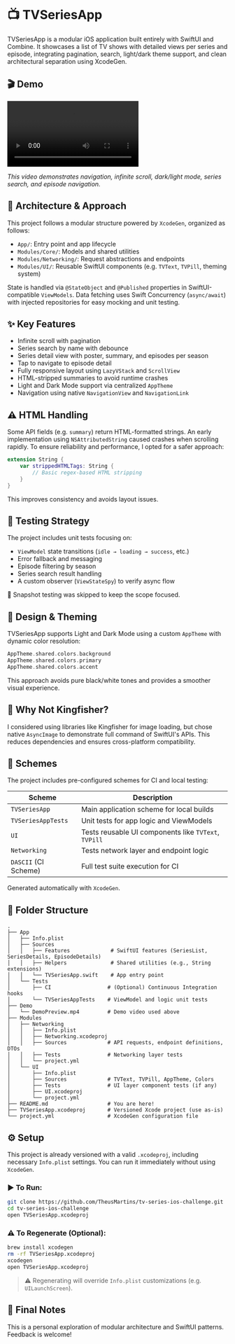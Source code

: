 # 📺 TVSeriesApp

TVSeriesApp is a modular iOS application built entirely with SwiftUI and Combine. It showcases a list of TV shows with detailed views per series and episode, integrating pagination, search, light/dark theme support, and clean architectural separation using XcodeGen.

## 🎬 Demo

![Demo Preview](Demo/DemoPreview.mp4)

*This video demonstrates navigation, infinite scroll, dark/light mode, series search, and episode navigation.*

## 🧱 Architecture & Approach

This project follows a modular structure powered by `XcodeGen`, organized as follows:

- `App/`: Entry point and app lifecycle
- `Modules/Core/`: Models and shared utilities
- `Modules/Networking/`: Request abstractions and endpoints
- `Modules/UI/`: Reusable SwiftUI components (e.g. `TVText`, `TVPill`, theming system)

State is handled via `@StateObject` and `@Published` properties in SwiftUI-compatible `ViewModels`. Data fetching uses Swift Concurrency (`async/await`) with injected repositories for easy mocking and unit testing.

## ✨ Key Features

- Infinite scroll with pagination
- Series search by name with debounce
- Series detail view with poster, summary, and episodes per season
- Tap to navigate to episode detail
- Fully responsive layout using `LazyVStack` and `ScrollView`
- HTML-stripped summaries to avoid runtime crashes
- Light and Dark Mode support via centralized `AppTheme`
- Navigation using native `NavigationView` and `NavigationLink`

## ⚠️ HTML Handling

Some API fields (e.g. `summary`) return HTML-formatted strings. An early implementation using `NSAttributedString` caused crashes when scrolling rapidly. To ensure reliability and performance, I opted for a safer approach:

```swift
extension String {
    var strippedHTMLTags: String {
        // Basic regex-based HTML stripping
    }
}
```

This improves consistency and avoids layout issues.

## 🧪 Testing Strategy

The project includes unit tests focusing on:

- `ViewModel` state transitions (`idle → loading → success`, etc.)
- Error fallback and messaging
- Episode filtering by season
- Series search result handling
- A custom observer (`ViewStateSpy`) to verify async flow

📌 Snapshot testing was skipped to keep the scope focused.

## 🎨 Design & Theming

TVSeriesApp supports Light and Dark Mode using a custom `AppTheme` with dynamic color resolution:

```swift
AppTheme.shared.colors.background
AppTheme.shared.colors.primary
AppTheme.shared.colors.accent
```

This approach avoids pure black/white tones and provides a smoother visual experience.

## 🚫 Why Not Kingfisher?

I considered using libraries like Kingfisher for image loading, but chose native `AsyncImage` to demonstrate full command of SwiftUI's APIs. This reduces dependencies and ensures cross-platform compatibility.

## 🧪 Schemes

The project includes pre-configured schemes for CI and local testing:

| Scheme              | Description                                            |
|---------------------|--------------------------------------------------------|
| `TVSeriesApp`       | Main application scheme for local builds              |
| `TVSeriesAppTests`  | Unit tests for app logic and ViewModels               |
| `UI`                | Tests reusable UI components like `TVText`, `TVPill`  |
| `Networking`        | Tests network layer and endpoint logic                |
| `DASCII` (CI Scheme)| Full test suite execution for CI                      |

Generated automatically with `XcodeGen`.

## 📁 Folder Structure

```
.
├── App
│   ├── Info.plist
│   ├── Sources
│   │   ├── Features             # SwiftUI features (SeriesList, SeriesDetails, EpisodeDetails)
│   │   ├── Helpers              # Shared utilities (e.g., String extensions)
│   │   └── TVSeriesApp.swift    # App entry point
│   └── Tests
│       ├── CI                  # (Optional) Continuous Integration hooks
│       └── TVSeriesAppTests    # ViewModel and logic unit tests
├── Demo
│   └── DemoPreview.mp4         # Demo video used above
├── Modules
│   ├── Networking
│   │   ├── Info.plist
│   │   ├── Networking.xcodeproj
│   │   ├── Sources             # API requests, endpoint definitions, DTOs
│   │   ├── Tests               # Networking layer tests
│   │   └── project.yml
│   └── UI
│       ├── Info.plist
│       ├── Sources             # TVText, TVPill, AppTheme, Colors
│       ├── Tests               # UI layer component tests (if any)
│       ├── UI.xcodeproj
│       └── project.yml
├── README.md                   # You are here!
├── TVSeriesApp.xcodeproj       # Versioned Xcode project (use as-is)
└── project.yml                 # XcodeGen configuration file
```

## ⚙️ Setup

This project is already versioned with a valid `.xcodeproj`, including necessary `Info.plist` settings. You can run it immediately without using `XcodeGen`.

### ▶️ To Run:

```bash
git clone https://github.com/TheusMartins/tv-series-ios-challenge.git
cd tv-series-ios-challenge
open TVSeriesApp.xcodeproj
```

### ⚠️ To Regenerate (Optional):

```bash
brew install xcodegen
rm -rf TVSeriesApp.xcodeproj
xcodegen
open TVSeriesApp.xcodeproj
```

> ⚠️ Regenerating will override `Info.plist` customizations (e.g. `UILaunchScreen`).

## 🙌 Final Notes

This is a personal exploration of modular architecture and SwiftUI patterns. Feedback is welcome!